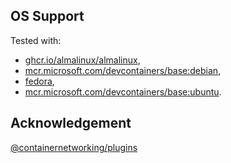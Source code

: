 ## OS Support

Tested with:
- [ghcr.io/almalinux/almalinux](https://ghcr.io/almalinux/almalinux),
- [mcr.microsoft.com/devcontainers/base:debian](https://mcr.microsoft.com/en-us/artifact/mar/devcontainers/base/about#about:_debian),
- [fedora](https://hub.docker.com/_/fedora),
- [mcr.microsoft.com/devcontainers/base:ubuntu](https://mcr.microsoft.com/en-us/artifact/mar/devcontainers/base/about#about:_ubuntu).

## Acknowledgement

[@containernetworking/plugins](https://github.com/containernetworking/plugins)

